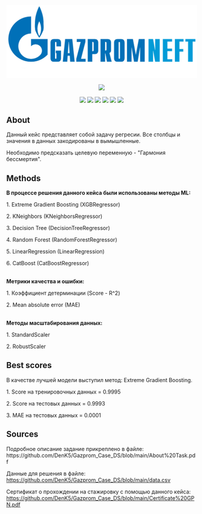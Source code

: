 <p align="center">
   <img src="Other/cxg1zjmnr497zeq15ne9zzlausjb6obw.png" width="600">
</p>
<p align="center">
   <img src="https://img.shields.io/badge/Language-Jupyter Notebook-orange">
</p>
<p align="center">
   <img src="https://img.shields.io/badge/DecisionTree-2bd000">
   <img src="https://img.shields.io/badge/Random Forest-1c17e7">
   <img src="https://img.shields.io/badge/KNeighbors-a0109c">
   <img src="https://img.shields.io/badge/LinearRegression-80fed2">
   <img src="https://img.shields.io/badge/XGBoost-dc3f16">
   <img src="https://img.shields.io/badge/CatBoost-ebe633">
</p>

## About
<p align="Left">
   Данный кейс представляет собой задачу регресии. Все столбцы и значения в данных закодированы в вымышленные.

   Необходимо предсказать целевую переменную - "Гармония бессмертия".
</p>

## Methods
   <p align="Left">
  <b>В процессе решения данного кейса были использованы методы ML:</b>
  
   <p align="Left">
   <p> 1. Extreme Gradient Boosting (XGBRegressor)</p>
   <p> 2. KNeighbors (KNeighborsRegressor)</p>
   <p> 3. Decision Tree (DecisionTreeRegressor)</p>
   <p>  4. Random Forest (RandomForestRegressor)</p>
   <p> 5. LinearRegression (LinearRegression)</p>
   <p> 6. CatBoost (CatBoostRegressor)</p>
   </p>
  <br>
  <b>Метрики качества и ошибки:</b>
  <p align="Left">
  <p>  1. Коэффициент детерминации (Score - R^2)</p>
  <p>  2. Mean absolute error (MAE)</p>
  </p>  
  <br>
  <b>Методы масштабирования данных:</b>
  <p align="Left">
  <p>  1. StandardScaler </p>
  <p>  2. RobustScaler </p>
  </p>  
  

## Best scores
<p align="Left">
   В качестве лучшей модели выступил метод: Extreme Gradient Boosting.
<p align="Left">
   <p> 1. Score на тренировочных данных = 0.9995</p>
   <p> 2. Score на тестовых данных = 0.9993</p>
   <p> 3. MAE на тестовых данных = 0.0001</p>
   </p>
</p>

## Sources
<p align="Left">
   Подробное описание задание прикреплено в файле: https://github.com/DenK5/Gazprom_Case_DS/blob/main/About%20Task.pdf

   Данные для решения в файле: https://github.com/DenK5/Gazprom_Case_DS/blob/main/data.csv

   Сертификат о прохождении на стажировку с помощью данного кейса: https://github.com/DenK5/Gazprom_Case_DS/blob/main/Certificate%20GPN.pdf 
</p>
